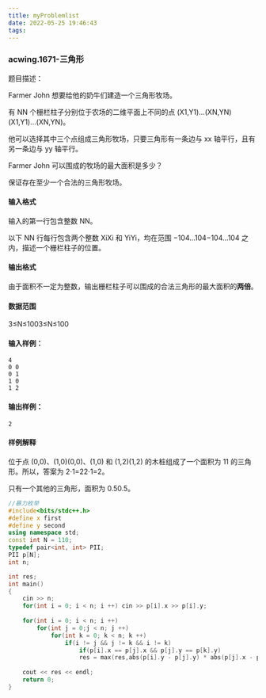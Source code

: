 ```yaml
---
title: myProblemlist
date: 2022-05-25 19:46:43
tags:
---
```


### acwing.1671-三角形

题目描述：

Farmer John 想要给他的奶牛们建造一个三角形牧场。

有 NN 个栅栏柱子分别位于农场的二维平面上不同的点 (X1,Y1)…(XN,YN)(X1,Y1)…(XN,YN)。

他可以选择其中三个点组成三角形牧场，只要三角形有一条边与 xx 轴平行，且有另一条边与 yy 轴平行。

Farmer John 可以围成的牧场的最大面积是多少？

保证存在至少一个合法的三角形牧场。

#### 输入格式

输入的第一行包含整数 NN。

以下 NN 行每行包含两个整数 XiXi 和 YiYi，均在范围 −104…104−104…104 之内，描述一个栅栏柱子的位置。

#### 输出格式

由于面积不一定为整数，输出栅栏柱子可以围成的合法三角形的最大面积的**两倍**。

#### 数据范围

3≤N≤1003≤N≤100

#### 输入样例：

```
4
0 0
0 1
1 0
1 2
```

#### 输出样例：

```
2
```

#### 样例解释

位于点 (0,0)、(1,0)(0,0)、(1,0) 和 (1,2)(1,2) 的木桩组成了一个面积为 11 的三角形。所以，答案为 2⋅1=22⋅1=2。

只有一个其他的三角形，面积为 0.50.5。



``` C++
//暴力枚举
#include<bits/stdc++.h>
#define x first
#define y second
using namespace std;
const int N = 110;
typedef pair<int, int> PII;
PII p[N];
int n;

int res;
int main()
{
    cin >> n;
    for(int i = 0; i < n; i ++) cin >> p[i].x >> p[i].y;
    
    for(int i = 0; i < n; i ++)
        for(int j = 0;j < n; j ++)
            for(int k = 0; k < n; k ++)
                if(i != j && j != k && i != k)
                    if(p[i].x == p[j].x && p[j].y == p[k].y) 
                    res = max(res,abs(p[i].y - p[j].y) * abs(p[j].x - p[k].x));
    
    cout << res << endl;
    return 0;
}
```

